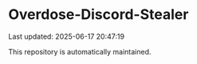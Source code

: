 # Overdose-Discord-Stealer

Last updated: 2025-06-17 20:47:19

This repository is automatically maintained.
